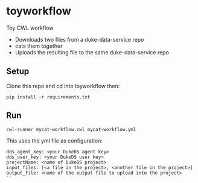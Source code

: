 # toyworkflow
Toy CWL workflow
* Downloads two files from a duke-data-service repo
* cats them together
* Uploads the resulting file to the same duke-data-service repo

## Setup
Clone this repo and cd into toyworkflow then:
```
pip install -r requirements.txt
```

## Run
```
cwl-runner mycat-workflow.cwl mycat-workflow.yml 
```

This uses the yml file as configuration:
```
dds_agent_key: <your DukeDS agent key>
dds_user_key: <your DukeDS user key>
projectName: <name of DukeDS project>
input_files: [<a file in the project>, <another file in the project>]
output_file: <name of the output file to upload into the project>
``
